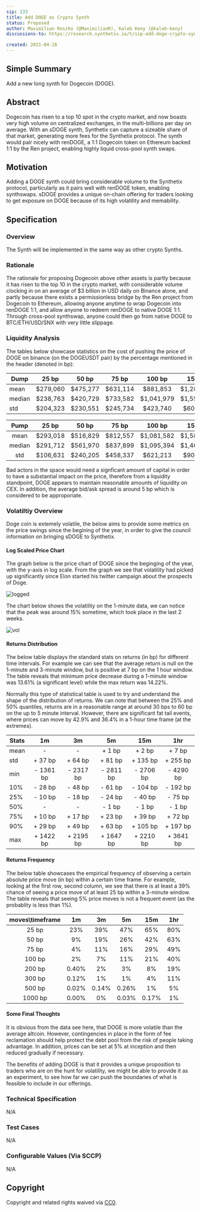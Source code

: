 ```yaml
---
sip: 133
title: Add DOGE as Crypto Synth
status: Proposed
author: Maximilian Roszko (@MaximilianR), Kaleb Keny (@kaleb-keny)
discussions-to: https://research.synthetix.io/t/sip-add-doge-crypto-synth/382

created: 2021-04-26
---
```


<!--You can leave these HTML comments in your merged SIP and delete the visible duplicate text guides, they will not appear and may be helpful to refer to if you edit it again. This is the suggested template for new SIPs. Note that an SIP number will be assigned by an editor. When opening a pull request to submit your SIP, please use an abbreviated title in the filename, `sip-draft_title_abbrev.md`. The title should be 44 characters or less.-->

## Simple Summary
<!--"If you can't explain it simply, you don't understand it well enough." Simply describe the outcome the proposed changes intends to achieve. This should be non-technical and accessible to a casual community member.-->

Add a new long synth for Dogecoin (DOGE).

## Abstract
<!--A short (~200 word) description of the proposed change, the abstract should clearly describe the proposed change. This is what *will* be done if the SIP is implemented, not *why* it should be done or *how* it will be done. If the SIP proposes deploying a new contract, write, "we propose to deploy a new contract that will do x".-->

Dogecoin has risen to a top 10 spot in the crypto market, and now boasts very high volume on centralized exchanges, in the multi-billions per day on average. With an sDOGE synth, Synthetix can capture a sizeable share of that market, generating more fees for the Synthetix protocol. The synth would pair nicely with renDOGE, a 1:1 Dogecoin token on Ethereum backed 1:1 by the Ren project, enabling highly liquid cross-pool synth swaps.


## Motivation
<!--This is the problem statement. This is the *why* of the SIP. It should clearly explain *why* the current state of the protocol is inadequate.  It is critical that you explain *why* the change is needed, if the SIP proposes changing how something is calculated, you must address *why* the current calculation is innaccurate or wrong. This is not the place to describe how the SIP will address the issue!-->

Adding a DOGE synth could bring considerable volume to the Synthetix protocol, particularly as it pairs well with renDOGE token, enabling synthswaps. sDOGE provides a unique on-chain offering for traders looking to get exposure on DOGE because of its high volatility  and memability.


## Specification
<!--The specification should describe the syntax and semantics of any new feature, there are five sections
1. Overview
2. Rationale
3. Technical Specification
4. Test Cases
5. Configurable Values
-->

### Overview
<!--This is a high level overview of *how* the SIP will solve the problem. The overview should clearly describe how the new feature will be implemented.-->
The Synth will be implemented in the same way as other crypto Synths.

### Rationale
<!--This is where you explain the reasoning behind how you propose to solve the problem. Why did you propose to implement the change in this way, what were the considerations and trade-offs. The rationale fleshes out what motivated the design and why particular design decisions were made. It should describe alternate designs that were considered and related work. The rationale may also provide evidence of consensus within the community, and should discuss important objections or concerns raised during discussion.-->
The rationale for proposing Dogecoin above other assets is partly because it has risen to the top 10 in the crypto market, with considerable volume clocking in on an average of $3 billion in USD daily on Binance alone, and partly because there exists a permissionless bridge by the Ren project from Dogecoin to Ethereum, allowing anyone anytime to wrap Dogecoin into renDOGE 1:1, and allow anyone to redeem renDOGE to native DOGE 1:1. Through cross-pool synthswap, anyone could then go from native DOGE to BTC/ETH/USD/SNX with very little slippage.

### Liquidity Analysis

The tables below showcase statistics on the cost of pushing the price of DOGE on binance (on the DOGEUSDT pair) by the percentage mentioned in the header (denoted in bp):  

| Dump   	|   25 bp  	|   50 bp  	|   75 bp  	|   100 bp   	|   150 bp   	|   200 bp   	|   400 bp   	|   600 bp   	|    800 bp   	|   1000 bp   	|
|--------	|:--------:	|:--------:	|:--------:	|:----------:	|:----------:	|:----------:	|:----------:	|:----------:	|:-----------:	|:-----------:	|
| mean   	| $279,060 	| $475,277 	| $631,114 	| $881,853   	| $1,289,456 	| $1,859,488 	| $4,276,595 	| $8,258,811 	| $12,647,329 	| $13,709,724 	|
| median 	| $238,763 	| $420,729 	| $733,582 	| $1,041,979 	| $1,555,858 	| $1,949,968 	| $3,874,127 	| $9,348,589 	| $11,456,019 	| $15,426,933 	|
| std    	| $204,323 	| $230,551 	| $245,734 	| $423,740   	| $607,798   	| $895,837   	| $1,781,917 	| $3,096,282 	| $4,661,254  	| $4,947,714  	|

|  Pump  	|   25 bp  	|   50 bp  	|   75 bp  	|   100 bp   	|   150 bp   	|   200 bp   	|   400 bp   	|   600 bp   	|   800 bp   	|   1000 bp  	|
|:------:	|:--------:	|:--------:	|:--------:	|:----------:	|:----------:	|:----------:	|:----------:	|:----------:	|:----------:	|:----------:	|
|  mean  	| $293,018 	| $516,829 	| $812,557 	| $1,081,582 	| $1,586,705 	| $2,158,952 	| $4,049,976 	| $5,617,329 	| $7,188,346 	| $8,447,416 	|
| median 	| $291,712 	| $561,970 	| $837,899 	| $1,095,394 	| $1,463,830 	| $2,138,647 	| $4,149,759 	| $5,873,893 	| $6,716,624 	| $8,672,853 	|
|   std  	| $106,631 	| $240,205 	| $458,337 	|  $621,213  	|  $902,833  	|  $956,687  	| $1,233,881 	| $1,811,088 	| $1,382,046 	| $1,269,824 	|

 Bad actors in the space would need a signficant amount of capital in order to have a substantial impact on the price, therefore from a liquidity standpoint, DOGE appears to maintain reasonable amounts of liquidity on CEX. In addition, the average bid/ask spread is around 5 bp which is considered to be approporiate.


### Volatiltiy Overview

Doge coin is extemely volatile, the below aims to provide some metrics on the price swings since the begining of the year, in order to give the council information on bringing sDOGE to Synthetix.

#### Log Scaled Price Chart
The graph below is the price chart of DOGE since the beginging of the year, with the y-axis in log scale. From the graph we see that volatility had picked up significantly since Elon started his twitter campaign about the prospects of Doge.

![logged](https://ibb.co/YRDpMh7)

The chart below shows the volatility on the 1-minute data, we can notice that the peak was around 15% sometime, which took place in the last 2 weeks.

![vol](https://ibb.co/P555PH4)


#### Returns Distribution

The below table displays the standard stats on returns (in bp) for different time intervals. For example we can see that the average return is null on the 1-minute and 3-minute window, but is positive at 7 bp on the 1 hour window. 
The table reveals that minimum price decrease during a 1-minute window was 13.61% (a significant level) while the max return was 14.22%.

Normally this type of statistical table is used to try and understand the shape of the distribution of returns. We can note that between the 25% and 50% quantiles, returns are in a reasonable range at around 30 bps to 60 bp on the up to 5 minute interval. However, there are significant fat tail events, where prices can move by 42.9% and 36.4% in a 1-hour time frame (at the extremes). 


| Stats |     1m     |     3m     |     5m     |     15m    |     1hr    |
|-------|:----------:|:----------:|:----------:|:----------:|:----------:|
|  mean |      -     |      -     |   + 1 bp   |   + 2 bp   |   + 7 bp   |
|  std  |   + 37 bp  |   + 64 bp  |   + 81 bp  |  + 135 bp  |  + 255 bp  |
|  min  |  - 1361 bp |  - 2317 bp |  - 2811 bp |  - 2706 bp |  - 4290 bp |
|  10%  |   - 28 bp  |   - 48 bp  |   - 61 bp  |   - 104 bp |   - 192 bp |
|  25%  |   - 10 bp  |   - 18 bp  |   - 24 bp  |   - 40 bp  |   - 75 bp  |
|  50%  |      -     |      -     |    - 1 bp  |    - 1 bp  |    - 1 bp  |
|  75%  |   + 10 bp  |   + 17 bp  |   + 23 bp  |   + 39 bp  |   + 72 bp  |
|  90%  |   + 29 bp  |   + 49 bp  |   + 63 bp  |  + 105 bp  |  + 197 bp  |
|  max  |  + 1422 bp |  + 2195 bp |  + 1647 bp |  + 2210 bp |  + 3641 bp |


#### Returns Frequency 

The below table showcases the empirical frequency of observing a certain absolute price move (in bp) within a certain time frame. For example, looking at the first row, second column, we see that there is at least a 39% chance of seeing a price move of at least 25 bp within a 3-minute window.
The table reveals that seeing 5% price moves is not a frequent  event (as the probablity is less than 1%).

| moves\timeframe |   1m  |   3m  |   5m  |  15m  | 1hr |
|:---------------:|:-----:|:-----:|:-----:|:-----:|:---:|
|      25 bp      |  23%  |  39%  |  47%  |  65%  | 80% |
|      50 bp      |   9%  |  19%  |  26%  |  42%  | 63% |
|      75 bp      |   4%  |  11%  |  16%  |  29%  | 49% |
|      100 bp     |   2%  |   7%  |  11%  |  21%  | 40% |
|      200 bp     | 0.40% |   2%  |   3%  |   8%  | 19% |
|      300 bp     | 0.12% |   1%  |   1%  |   4%  | 11% |
|      500 bp     | 0.02% | 0.14% | 0.26% |   1%  |  5% |
|     1000 bp     | 0.00% |   0%  | 0.03% | 0.17% |  1% |


#### Some Final Thoughts

It is obvious from the data see here, that DOGE is more volatile than the average altcoin. However, contingencies in place in the form of fee reclamation should help protect the debt pool from the risk of people taking advantage. In addition, prices can be set at 5% at inception and then reduced gradually if necessary.

The benefits of adding DOGE is that it provides a unique proposition to traders who are on the hunt for volatility, we might be able to provide it as an experiment, to see how far we can push the boundaries of what is feasible to include in our offerings.

### Technical Specification
<!--The technical specification should outline the public API of the changes proposed. That is, changes to any of the interfaces Synthetix currently exposes or the creations of new ones.-->
N/A

### Test Cases
<!--Test cases for an implementation are mandatory for SIPs but can be included with the implementation..-->
N/A

### Configurable Values (Via SCCP)
<!--Please list all values configurable via SCCP under this implementation.-->
N/A

## Copyright
Copyright and related rights waived via [CC0](https://creativecommons.org/publicdomain/zero/1.0/).
